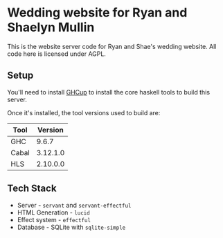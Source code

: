 # Wedding website for Ryan and Shaelyn Mullin

This is the website server code for Ryan and Shae's wedding website. All code here is licensed under AGPL.

## Setup

You'll need to install [GHCup](https://www.haskell.org/ghcup/) to install the core haskell tools to build this server.

Once it's installed, the tool versions used to build are:

| Tool  | Version  |
| ----- | -------- |
| GHC   | 9.6.7    |
| Cabal | 3.12.1.0 |
| HLS   | 2.10.0.0 |

## Tech Stack

* Server - `servant` and `servant-effectful`
* HTML Generation - `lucid`
* Effect system - `effectful`
* Database - SQLite with `sqlite-simple`
